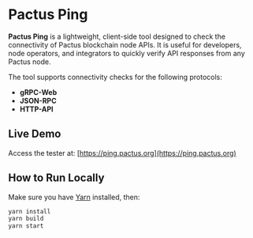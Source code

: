 # Pactus Ping

**Pactus Ping** is a lightweight, client-side tool designed to check the connectivity of Pactus blockchain node APIs.
It is useful for developers, node operators, and integrators to quickly verify API responses from any Pactus node.

The tool supports connectivity checks for the following protocols:

* **gRPC-Web**
* **JSON-RPC**
* **HTTP-API**

## Live Demo

Access the tester at: [https://ping.pactus.org](https://ping.pactus.org)

## How to Run Locally

Make sure you have [Yarn](https://yarnpkg.com/) installed, then:

```bash
yarn install
yarn build
yarn start
```
